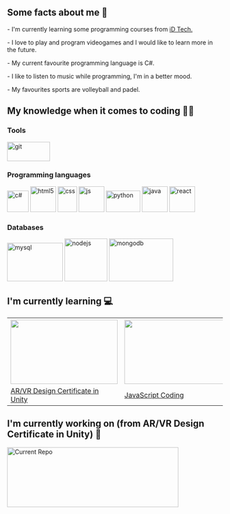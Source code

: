 <h2>Some facts about me 💬</h2>
<p>- I'm currently learning some programming courses from <a href="https://www.idtech.com/">iD Tech.</a></p>
<p>- I love to play and program videogames and I would like to learn more in the future.</p>
<p>- My current favourite programming language is C#.</p>
<p>- I like to listen to music while programming, I'm in a better mood.</p>
<p>- My favourites sports are volleyball and padel.</p>


<h2>My knowledge when it comes to coding 👩‍💻</h2>
<h3></h3>
<div class="row">
 <h3>Tools</h3>
 <img src="https://user-images.githubusercontent.com/77303061/178125196-ccd064c4-4686-4c8c-8308-1959ba3fa6a2.png" width="100px" height="45px" alt="git"/>
 <h3>Programming languages</h3>
 <img src="https://user-images.githubusercontent.com/77303061/178125094-3020e6cd-8b1a-478e-9f4f-266cfed81b1f.png" width="50px" height="50px" alt="c#"/>
 <img src="https://user-images.githubusercontent.com/77303061/178125161-c4080e9e-8152-496b-8fee-bbdb8b86bf28.png" width="60px" height="60px" alt="html5"/>
 <img src="https://user-images.githubusercontent.com/77303061/178125318-b2fd1c23-060c-493d-bb0f-908e1b6c5fc3.png" width="45px" height="60px" alt="css"/>
 <img src="https://user-images.githubusercontent.com/77303061/178125061-9a98c27a-e6c3-4e42-8ad8-1e8063235a98.png" width="60px" height="60px" alt="js"/>
 <img src="https://user-images.githubusercontent.com/77303061/178125143-0c287cd3-880b-455c-906b-00af4becb258.png" width="80px" height="50px" alt="python"/>
 <img src="https://user-images.githubusercontent.com/77303061/178125221-fe9dd1b0-5b66-4047-85a1-0cdb046ece2e.png" width="60px" height="60px" alt="java"/>
 <img src="https://user-images.githubusercontent.com/77303061/178124868-04a74945-0cfa-45d6-b2cf-9443ee5011c3.png" width="60px" height="60px" alt="react"/>
 <h3>Databases</h3>
 <img src="https://user-images.githubusercontent.com/77303061/178155595-39610d40-0f8f-434d-9cb3-5ecfd7e31753.png" width="130px" height="90px" alt="mysql"/>
 <img src="https://user-images.githubusercontent.com/77303061/178125389-cf3d7faf-fec7-4bfa-a6a0-a49eefdc43a2.png" width="100px" height="100px" alt="nodejs"/>
 <img src="https://user-images.githubusercontent.com/77303061/178125205-3ba95f39-695f-45cd-8749-4bed24188af5.png" width="150px" height="100px" alt="mongodb"/>
</div>


<h2>I'm currently learning 💻</h2>
<table>
 <tr>
  <th><img src="https://user-images.githubusercontent.com/77303061/178083134-609ed7ef-f547-4531-a6d5-b76abeec064a.png" width="250px" height="150px"/></th>
  <th><img src="https://user-images.githubusercontent.com/77303061/178085184-848a4276-5e6b-433e-8ba1-7358cb467bc4.png" width="250px" height="150px"/></th>
  <th><img src="https://user-images.githubusercontent.com/77303061/178085166-5beb19e2-0b24-4e2d-94a8-d093305a1714.png" width="250px" height="150px"/></th>
</tr>
<tr>
  <td><a href="https://www.idtech.com/courses/virtual-academy-ar-vr-unity-nyu-tandon#/reg-flow/product-availability">AR/VR Design Certificate in Unity</a></td>
  <td><a href="https://www.idtech.com/courses/virtual-javascript-coding-powered-by-mit-open-learning-teen-tech-summer-certification-1#/reg-flow/product-availability">JavaScript Coding</a></td>
  <td><a href="https://www.idtech.com/courses/virtual-academy-ai-machine-learning-nvidia#/reg-flow/product-availability">Artificial Intelligence and Machine Learning</a></td>
 </tr>
</table>

<h2>I'm currently working on (from AR/VR Design Certificate in Unity) 💼</h2>
 <a href="https://github.com/etrancho/Discover-Things">  
  <img src="https://github-readme-stats.vercel.app/api/pin/?username=etrancho&repo=Discover-Things&theme=dark" alt="Current Repo" width="400px" height="140px"/>
 </a>



 

